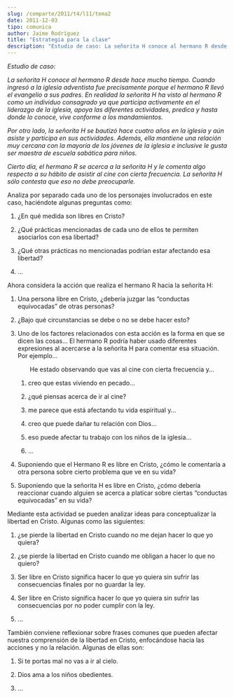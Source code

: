 ```yaml
---
slug: /comparte/2011/t4/l11/tema2
date: 2011-12-03
tipo: comunica
author: Jaime Rodríguez
title: "Estrategia para la clase"
description: "Estudio de caso: La señorita H conoce al hermano R desde hace mucho tiempo.  Cuando ingresó a la iglesia adventista fue precisamente porque el hermano R  llevó el evangelio a sus padres. En realidad la señorita H ha visto al hermano  R como un individuo consagrado ya que parti..."
---
```


_Estudio de caso:_

_La señorita H conoce al hermano R desde hace mucho tiempo. Cuando ingresó a la iglesia adventista fue precisamente porque el hermano R llevó el evangelio a sus padres. En realidad la señorita H ha visto al hermano R como un individuo consagrado ya que participa activamente en el liderazgo de la iglesia, apoya las diferentes actividades, predica y hasta donde lo conoce, vive conforme a los mandamientos._

_Por otro lado, la señorita H se bautizó hace cuatro años en la iglesia y aún asiste y participa en sus actividades. Además, ella mantiene una relación muy cercana con la mayoría de los jóvenes de la iglesia e inclusive le gusta ser maestra de escuela sabática para niños._

_Cierto día, el hermano R se acerca a la señorita H y le comenta algo respecto a su hábito de asistir al cine con cierta frecuencia. La señorita H sólo contesta que eso no debe preocuparle._

Analiza por separado cada uno de los personajes involucrados en este caso, haciéndote algunas preguntas como:

1.  ¿En qué medida son libres en Cristo?

2.  ¿Qué prácticas mencionadas de cada uno de ellos te permiten asociarlos con esa libertad?

3.  ¿Qué otras prácticas no mencionadas podrían estar afectando esa libertad?

4.  …


Ahora considera la acción que realiza el hermano R hacia la señorita H:

1.  Una persona libre en Cristo, ¿debería juzgar las “conductas equivocadas” de otras personas?

2.  ¿Bajo qué circunstancias se debe o no se debe hacer esto?

3.  Uno de los factores relacionados con esta acción es la forma en que se dicen las cosas… El hermano R podría haber usado diferentes expresiones al acercarse a la señorita H para comentar esa situación. Por ejemplo…


            He estado observando que vas al cine con cierta frecuencia y…
    1.  creo que estas viviendo en pecado…

    2.  ¿qué piensas acerca de ir al cine?

    3.  me parece que está afectando tu vida espiritual y…

    4.  creo que puede dañar tu relación con Dios…

    5.  eso puede afectar tu trabajo con los niños de la iglesia…

    6.  …
4.  Suponiendo que el Hermano R es libre en Cristo, ¿cómo le comentaría a otra persona sobre cierto problema que ve en su vida?

5.  Suponiendo que la señorita H es libre en Cristo, ¿cómo debería reaccionar cuando alguien se acerca a platicar sobre ciertas “conductas equivocadas” en su vida?


Mediante esta actividad se pueden analizar ideas para conceptualizar la libertad en Cristo. Algunas como las siguientes:

1.  ¿se pierde la libertad en Cristo cuando no me dejan hacer lo que yo quiera?

2.  ¿se pierde la libertad en Cristo cuando me obligan a hacer lo que no quiero?

3.  Ser libre en Cristo significa hacer lo que yo quiera sin sufrir las consecuencias finales por no guardar la ley.

4.  Ser libre en Cristo significa hacer lo que yo quiera sin sufrir las consecuencias por no poder cumplir con la ley.

5.  …


También conviene reflexionar sobre frases comunes que pueden afectar nuestra comprensión de la libertad en Cristo, enfocándose hacia las acciones y no la relación. Algunas de ellas son:

1.  Si te portas mal no vas a ir al cielo.

2.  Dios ama a los niños obedientes.

3.  …

